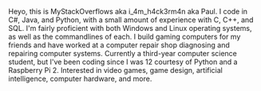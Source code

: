 Heyo, this is MyStackOverflows aka i_4m_h4ck3rm4n aka Paul.
I code in C#, Java, and Python, with a small amount of experience with C, C++, and SQL. I'm fairly proficient with both Windows and Linux operating systems, as well as the commandlines of each. I build gaming computers for my friends and have worked at a computer repair shop diagnosing and repairing computer systems.
Currently a third-year computer science student, but I've been coding since I was 12 courtesy of Python and a Raspberry Pi 2. Interested in video games, game design, artificial intelligence, computer hardware, and more.
